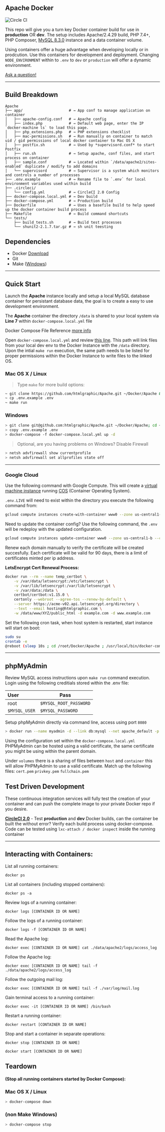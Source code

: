 
## Apache Docker

![Circle CI](https://circleci.com/gh/htmlgraphic/Apache/tree/master.svg?style=svg)

This repo will give you a turn key Docker container build for use in **production** OR **dev**. The setup includes Apache/2.4.29 build, PHP 7.4+, PHP Composer, [MySQL 8.3.0](https://hub.docker.com/_/mysql) instance and a data container volume.

Using containers offer a huge advantage when developing locally or in prodcution. Use this containers for development and deployment. Changing `NODE_ENVIRONMENT` within to `.env` to `dev` or `production` will offer a dynamic environment.

[Ask a question!](https://github.com/htmlgraphic/Apache/issues/new)


---

## Build Breakdown

```shell
Apache
├── app/                     # → App conf to manage application on container
│   ├── apache-config.conf   # → Apache config
│   ├── index.php            # → Default web page, enter the IP `docker-machine ls` to load this page.
│   ├── php_extensions.php   # → PHP extensions checklist
│   ├── mac-permissions.sh   # → Run manually on container to match uid / gid permissions of local docker container to Mac OS X
│   ├── postfix.sh           # → Used by *supervisord.conf* to start Postfix
│   ├── run.sh               # → Setup apache, conf files, and start process on container
│   ├── sample.conf          # → Located within `/data/apache2/sites-enabled` duplicate / modify to add domains
│   └── supervisord          # → Supervisor is a system which monitors and controls a number of processes
├── .env.example             # → Rename file to `.env` for local environment variables used within build
├── .circleci/
│   └── config.yml           # → CircleCI 2.0 Config
├── docker-compose.local.yml # → Dev build 
├── docker-compose.yml       # → Production build
├── Dockerfile               # → Uses a basefile build to help speed up the docker container build process
├── Makefile                 # → Build command shortcuts
└── tests/
	├── build_tests.sh       # → Build test processes
	└── shunit2-2.1.7.tar.gz # → sh unit teesting
```


## Dependencies
- Docker [Download](https://hub.docker.com/search/?type=edition&offering=community)
- Git
- Make ([Windows](https://stackoverflow.com/questions/32127524/how-to-install-and-use-make-in-windows-8-1))

---

## Quick Start

Launch the **Apache** instance locally and setup a local MySQL database container for persistant database data, the goal is to create a easy to use development environment. 

The **Apache** container the directory `/data` is shared to your local system via **Line 7** within `docker-compose.local.yml` file

Docker Compose File Reference [more info](https://docs.docker.com/compose/compose-file/) 

Open `docker-compose.local.yml` and review [this line](https://github.com/htmlgraphic/Apache/blob/master/docker-compose.local.yml#L8). This path will link files from your local dev env to the Docker Instance with the `/data` directory. Upon the intial `make run` execution, the same path needs to be listed for proper permissions within the Docker Instance to write files to the linked OS.


### Mac OS X / Linux

>	Type `make` for more build options:

```bash
~ git clone https://github.com/htmlgraphic/Apache.git ~/Docker/Apache && cd ~/Docker/Apache
~ cp .env.example .env
~ make run 
```

### Windows

```bash
> git clone git@github.com:htmlgraphic/Apache.git ~/Docker/Apache; cd ~/Docker/Apache
> copy .env.example .env
> docker-compose -f docker-compose.local.yml up -d
```

>	Optional, are you having problems on Windows? Disable Firewall

```bash
> netsh advfirewall show currentprofile
> netsh advfirewall set allprofiles state off
```


---


### Google Cloud

Use the following command with Google Compute. This will create a [virtual machine instance](https://cloud.google.com/sdk/gcloud/reference/beta/compute/instances/create-with-container) running [COS](https://cloud.google.com/container-optimized-os/) (Container Operating System).


`.env.LIVE` will need to exist within the directory you execute the following command from:
```bash
gcloud compute instances create-with-container www0 --zone us-central1-b --tags=https-server,http-server --machine-type f1-micro --container-env-file .env.LIVE --container-image=docker.io/htmlgraphic/apache:envoyer
```

Need to update the container config? Use the following command, the `.env` will be redeploy with the updated configuration.
```bash
gcloud compute instances update-container www0 --zone us-central1-b --container-env-file .env.LIVE
```


Renew each domain manually to verify the certificate will be created succesfully. Each certificate will be valid for 90 days, there is a limit of certificates minted per ip address.


**LetsEncrypt Cert Renewal Process:**
```bash
docker run --rm --name temp_certbot \
	-v /var/data/letsencrypt:/etc/letsencrypt \
	-v /var/lib/letsencrypt:/var/lib/letsencrypt \
	-v /var/data:/data \
	certbot/certbot:v1.15.0 \
	certonly --webroot --agree-tos --renew-by-default \
	--server https://acme-v02.api.letsencrypt.org/directory \
	--text --email hosting@htmlgraphic.com \
	-w /data/www/XYZ/public_html -d example.com -d www.example.com
```

Set the following cron task, when host system is restarted, start instance will start on boot:
```bash
sudo su
crontab -e
@reboot (sleep 10s ; cd /root/Docker/Apache ; /usr/local/bin/docker-compose up -d )&
```


---


## phpMyAdmin

Review MySQL access instructions upon `make run` command execution. Login using the following creditials stored within the .env file: 

|User  | Pass  |
|:--|--|
|root | `$MYSQL_ROOT_PASSWORD`
|`$MYSQL_USER`  |`$MYSQL_PASSWORD`  |


Setup phpMyAdmin directly via command line, access using port `8080`

```bash
> docker run --name myadmin -d --link db:mysql --net apache_default -p 8080:443 osixia/phpmyadmin:4.9.2
```


Using the configuration set within the `docker-compose.local.yml` PHPMyAdmin can be hosted using a valid certificate, the same certificate you might be using within the parent domain.

Under `volumes` there is a sharing of files between `host` and `container` this will allow PHPMyAdmin to use a valid certificate. Match up the following files: `cert.pem` `privkey.pem` `fullchain.pem`




## Test Driven Development
These continuous integration services will fully test the creation of your container and can push the complete image to your private Docker repo if you desire.


**[CircleCI 2.0](https://circleci.com/gh/htmlgraphic/Apache)** - Test **production** and **dev** Docker builds, can the container be built the without error? Verify each build process using docker-compose. Code can be tested using ```lxc-attach / docker inspect``` inside the running container


---


## Interacting with Containers:

List all running containers:

`docker ps`


List all containers (including stopped containers):

`docker ps -a`


Review logs of a running container:

`docker logs [CONTAINER ID OR NAME]`


Follow the logs of a running container:

`docker logs -f [CONTAINER ID OR NAME]`


Read the Apache log:

`docker exec [CONTAINER ID OR NAME] cat ./data/apache2/logs/access_log`


Follow the Apache log:

`docker exec [CONTAINER ID OR NAME] tail -f ./data/apache2/logs/access_log`


Follow the outgoing mail log:

`docker exec [CONTAINER ID OR NAME] tail -f ./var/log/mail.log`


Gain terminal access to a running container:

`docker exec -it [CONTAINER ID OR NAME] /bin/bash`


Restart a running container:

`docker restart [CONTAINER ID OR NAME]`


Stop and start a container in separate operations:

`docker stop [CONTAINER ID OR NAME]`

`docker start [CONTAINER ID OR NAME]`


## Teardown 
#### (Stop all running containers started by Docker Compose):

### Mac OS X / Linux
```bash
> docker-compose down
```

### (non Make Windows)
```bash
> docker-compose stop
```
